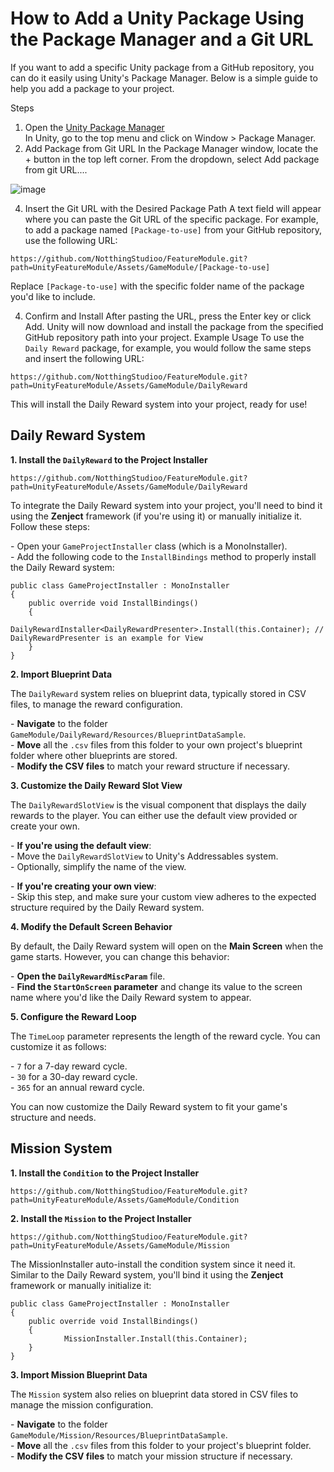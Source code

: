 <H1>How to Add a Unity Package Using the Package Manager and a Git URL</H1>
If you want to add a specific Unity package from a GitHub repository, you can do it easily using Unity's Package Manager. Below is a simple guide to help you add a package to your project.

Steps
1. Open the <a href="https://docs.unity3d.com/Manual/upm-ui.html" target="_blank">Unity Package Manager</a><br>
In Unity, go to the top menu and click on Window > Package Manager.
2. Add Package from Git URL
In the Package Manager window, locate the + button in the top left corner.
From the dropdown, select Add package from git URL....

![image](https://github.com/user-attachments/assets/c91d0418-9d95-47df-ba1b-8154a1e5de5f)

4. Insert the Git URL with the Desired Package Path
A text field will appear where you can paste the Git URL of the specific package. For example, to add a package named `[Package-to-use]` from your GitHub repository, use the following URL:

```
https://github.com/NotthingStudioo/FeatureModule.git?path=UnityFeatureModule/Assets/GameModule/[Package-to-use]
```

Replace <code>[Package-to-use]</code> with the specific folder name of the package you'd like to include.

4. Confirm and Install
After pasting the URL, press the Enter key or click Add.
Unity will now download and install the package from the specified GitHub repository path into your project.
Example Usage
To use the `Daily Reward` package, for example, you would follow the same steps and insert the following URL:

```
https://github.com/NotthingStudioo/FeatureModule.git?path=UnityFeatureModule/Assets/GameModule/DailyReward
```

This will install the Daily Reward system into your project, ready for use!

<h2>Daily Reward System</h2>

<p><strong>1. Install the <code>DailyReward</code> to the Project Installer</strong></p>

```
https://github.com/NotthingStudioo/FeatureModule.git?path=UnityFeatureModule/Assets/GameModule/DailyReward
```

<p>
To integrate the Daily Reward system into your project, you'll need to bind it using the <strong>Zenject</strong> framework (if you're using it) or manually initialize it. Follow these steps:
</p>

<p>
- Open your <code>GameProjectInstaller</code> class (which is a MonoInstaller).<br>
- Add the following code to the <code>InstallBindings</code> method to properly install the Daily Reward system:
</p>

``` Csharp
public class GameProjectInstaller : MonoInstaller
{
    public override void InstallBindings() 
    { 
            DailyRewardInstaller<DailyRewardPresenter>.Install(this.Container); // DailyRewardPresenter is an example for View
    }
}
```

<p><strong>2. Import Blueprint Data</strong></p>
<p>
The <code>DailyReward</code> system relies on blueprint data, typically stored in CSV files, to manage the reward configuration.
</p>
<p>
- <strong>Navigate</strong> to the folder <code>GameModule/DailyReward/Resources/BlueprintDataSample</code>.<br>
- <strong>Move</strong> all the <code>.csv</code> files from this folder to your own project's blueprint folder where other blueprints are stored.<br>
- <strong>Modify the CSV files</strong> to match your reward structure if necessary.
</p>

<p><strong>3. Customize the Daily Reward Slot View</strong></p>
<p>
The <code>DailyRewardSlotView</code> is the visual component that displays the daily rewards to the player. You can either use the default view provided or create your own.
</p>
<p>
- <strong>If you're using the default view</strong>:<br>
   - Move the <code>DailyRewardSlotView</code> to Unity's Addressables system.<br>
   - Optionally, simplify the name of the view.
</p>
<p>
- <strong>If you're creating your own view</strong>:<br>
   - Skip this step, and make sure your custom view adheres to the expected structure required by the Daily Reward system.
</p>

<p><strong>4. Modify the Default Screen Behavior</strong></p>
<p>
By default, the Daily Reward system will open on the <strong>Main Screen</strong> when the game starts. However, you can change this behavior:
</p>
<p>
- <strong>Open the <code>DailyRewardMiscParam</code></strong> file.<br>
- <strong>Find the <code>StartOnScreen</code> parameter</strong> and change its value to the screen name where you'd like the Daily Reward system to appear.
</p>

<p><strong>5. Configure the Reward Loop</strong></p>
<p>
The <code>TimeLoop</code> parameter represents the length of the reward cycle. You can customize it as follows:
</p>
<p>
- <code>7</code> for a 7-day reward cycle.<br>
- <code>30</code> for a 30-day reward cycle.<br>
- <code>365</code> for an annual reward cycle.
</p>

<p>You can now customize the Daily Reward system to fit your game's structure and needs.</p>

<h2>Mission System</h2>

<p><strong>1. Install the <code>Condition</code> to the Project Installer</strong></p>

```
https://github.com/NotthingStudioo/FeatureModule.git?path=UnityFeatureModule/Assets/GameModule/Condition
```

<p><strong>2. Install the <code>Mission</code> to the Project Installer</strong></p>

```
https://github.com/NotthingStudioo/FeatureModule.git?path=UnityFeatureModule/Assets/GameModule/Mission
```

<p> The MissionInstaller auto-install the condition system since it need it. Similar to the Daily Reward system, you'll bind it using the <strong>Zenject</strong> framework or manually initialize it: </p>

``` Csharp
public class GameProjectInstaller : MonoInstaller
{
    public override void InstallBindings() 
    {
            MissionInstaller.Install(this.Container);
    }
}
```
<p><strong>3. Import Mission Blueprint Data</strong></p> <p> The <code>Mission</code> system also relies on blueprint data stored in CSV files to manage the mission configuration. </p> <p> - <strong>Navigate</strong> to the folder <code>GameModule/Mission/Resources/BlueprintDataSample</code>.<br> - <strong>Move</strong> all the <code>.csv</code> files from this folder to your project's blueprint folder.<br> - <strong>Modify the CSV files</strong> to match your mission structure if necessary. </p>
